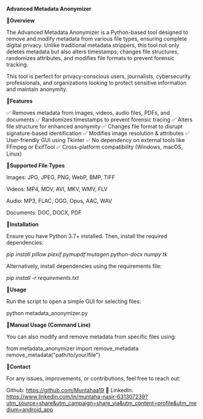 **Advanced Metadata Anonymizer**

:pushpin:**Overview**

The Advanced Metadata Anonymizer is a Python-based tool designed to remove and modify metadata from various file types, ensuring complete digital privacy. Unlike traditional metadata strippers, this tool not only deletes metadata but also alters timestamps, changes file structures, randomizes attributes, and modifies file formats to prevent forensic tracking.

This tool is perfect for privacy-conscious users, journalists, cybersecurity professionals, and organizations looking to protect sensitive information and maintain anonymity.

:pushpin:**Features**

✅ Removes metadata from images, videos, audio files, PDFs, and documents
✅ Randomizes timestamps to prevent forensic tracing
✅ Alters file structure for enhanced anonymity
✅ Changes file format to disrupt signature-based identification
✅ Modifies image resolution & attributes
✅ User-friendly GUI using Tkinter
✅ No dependency on external tools like FFmpeg or ExifTool
✅ Cross-platform compatibility (Windows, macOS, Linux)

:pushpin:**Supported File Types**

Images: JPG, JPEG, PNG, WebP, BMP, TIFF

Videos: MP4, MOV, AVI, MKV, WMV, FLV

Audio: MP3, FLAC, OGG, Opus, AAC, WAV

Documents: DOC, DOCX, PDF

:pushpin:**Installation**

Ensure you have Python 3.7+ installed. Then, install the required dependencies:

*pip install pillow piexif pymupdf mutagen python-docx numpy tk*

Alternatively, install dependencies using the requirements file:

*pip install -r requirements.txt*

:pushpin:**Usage**

Run the script to open a simple GUI for selecting files:

python metadata_anonymizer.py

:pushpin:**Manual Usage (Command Line)**

You can also modify and remove metadata from specific files using:

from metadata_anonymizer import remove_metadata
remove_metadata("path/to/your/file")

:pushpin:**Contact**

For any issues, improvements, or contributions, feel free to reach out:

Github: https://github.com/Muntahaa19
🔗 LinkedIn: https://www.linkedin.com/in/muntaha-nasir-631307239?utm_source=share&utm_campaign=share_via&utm_content=profile&utm_medium=android_app